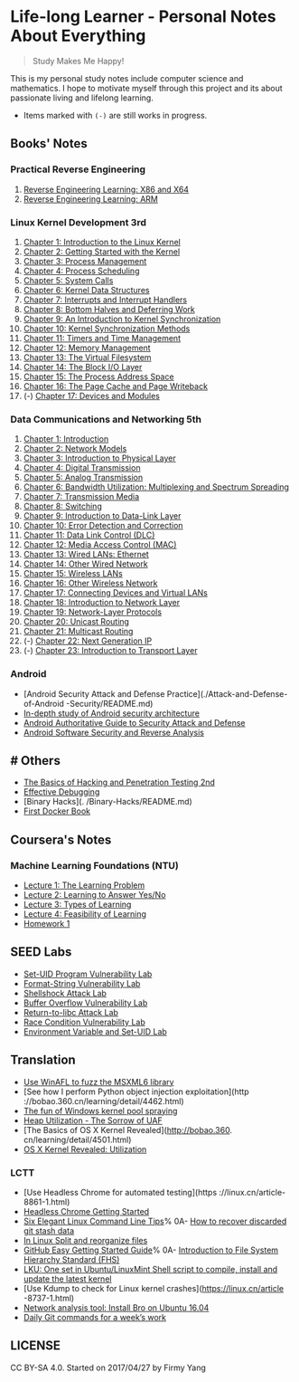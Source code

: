 # Life-long Learner - Personal Notes About Everything

> Study Makes Me Happy!

This is my personal study notes include computer science and mathematics. I hope to motivate myself through this project and its about passionate living and lifelong learning.

- Items marked with `(-)` are still works in progress.

## Books' Notes

### Practical Reverse Engineering

1. [Reverse Engineering Learning: X86 and X64](./practical-reverse-engineering/RE_Learning_x86_x64.md)
2. [Reverse Engineering Learning: ARM](./practical-reverse-engineering/RE_Learning_ARM.md)

### Linux Kernel Development 3rd

1. [Chapter 1: Introduction to the Linux Kernel](./linux-kernel-development/chapter-1.md)
2. [Chapter 2: Getting Started with the Kernel](./linux-kernel-development/chapter-2.md)
3. [Chapter 3: Process Management](./linux-kernel-development/chapter-3.md)
4. [Chapter 4: Process Scheduling](./linux-kernel-development/chapter-4.md)
5. [Chapter 5: System Calls](./linux-kernel-development/chapter-5.md)
6. [Chapter 6: Kernel Data Structures](./linux-kernel-development/chapter-6.md)
7. [Chapter 7: Interrupts and Interrupt Handlers](./linux-kernel-development/chapter-7.md)
8. [Chapter 8: Bottom Halves and Deferring Work](./linux-kernel-development/chapter-8.md)
9. [Chapter 9: An Introduction to Kernel Synchronization](./linux-kernel-development/chapter-9.md)
10. [Chapter 10: Kernel Synchronization Methods](./linux-kernel-development/chapter-10.md)
11. [Chapter 11: Timers and Time Management](./linux-kernel-development/chapter-11.md)
12. [Chapter 12: Memory Management](./linux-kernel-development/chapter-12.md)
13. [Chapter 13: The Virtual Filesystem](./linux-kernel-development/chapter-13.md)
14. [Chapter 14: The Block I/O Layer](./linux-kernel-development/chapter-14.md)
15. [Chapter 15: The Process Address Space](./linux-kernel-development/chapter-15.md)
16. [Chapter 16: The Page Cache and Page Writeback](./linux-kernel-development/chapter-16.md)
17. (-) [Chapter 17: Devices and Modules](./linux-kernel-development/chapter-17.md)

### Data Communications and Networking 5th

1. [Chapter 1: Introduction](./data-communications-and-networking/chapter-1.md)
2. [Chapter 2: Network Models](./data-communications-and-networking/chapter-2.md)
3. [Chapter 3: Introduction to Physical Layer](./data-communications-and-networking/chapter-3.md)
4. [Chapter 4: Digital Transmission](./data-communications-and-networking/chapter-4.md)
5. [Chapter 5: Analog Transmission](./data-communications-and-networking/chapter-5.md)
6. [Chapter 6: Bandwidth Utilization: Multiplexing and Spectrum Spreading](./data-communications-and-networking/chapter-6.md)
7. [Chapter 7: Transmission Media](./data-communications-and-networking/chapter-7.md)
8. [Chapter 8: Switching](./data-communications-and-networking/chapter-8.md)
9. [Chapter 9: Introduction to Data-Link Layer](./data-communications-and-networking/chapter-9.md)
10. [Chapter 10: Error Detection and Correction](./data-communications-and-networking/chapter-10.md)
11. [Chapter 11: Data Link Control (DLC)](./data-communications-and-networking/chapter-11.md)
12. [Chapter 12: Media Access Control (MAC)](./data-communications-and-networking/chapter-12.md)
13. [Chapter 13: Wired LANs: Ethernet](./data-communications-and-networking/chapter-13.md)
14. [Chapter 14: Other Wired Network](./data-communications-and-networking/chapter-14.md)
15. [Chapter 15: Wireless LANs](./data-communications-and-networking/chapter-15.md)
16. [Chapter 16: Other Wireless Network](./data-communications-and-networking/chapter-16.md)
17. [Chapter 17: Connecting Devices and Virtual LANs](./data-communications-and-networking/chapter-17.md)
18. [Chapter 18: Introduction to Network Layer](./data-communications-and-networking/chapter-18.md)
19. [Chapter 19: Network-Layer Protocols](./data-communications-and-networking/chapter-19.md)
20. [Chapter 20: Unicast Routing](./data-communications-and-networking/chapter-20.md)
21. [Chapter 21: Multicast Routing](./data-communications-and-networking/chapter-21.md)
22. (-) [Chapter 22: Next Generation IP](./data-communications-and-networking/chapter-22.md) 
23. (-) [Chapter 23: Introduction to Transport Layer](./data-communications-and-networking/chapter-23.md)

### Android

- [Android Security Attack and Defense Practice](./Attack-and-Defense-of-Android -Security/README.md)
- [In-depth study of Android security architecture](./Android-Security-Internals/README.md)
- [Android Authoritative Guide to Security Attack and Defense](./Android-Hackers-Handbook/README.md)
- [Android Software Security and Reverse Analysis](./Android-Security-and-Reverse/README.md)

## # Others

- [The Basics of Hacking and Penetration Testing 2nd](./the-basics-of-hacking-and-penetration-testing/README.md)
- [Effective Debugging](./effective-debugging/README.md)
- [Binary Hacks](. /Binary-Hacks/README.md)
- [First Docker Book](./The-Docker-Book/README.md)

## Coursera's Notes

### Machine Learning Foundations (NTU)

- [Lecture 1: The Learning Problem]( ./ML-foundations/lecture-1.md)
- [Lecture 2: Learning to Answer Yes/No](./ML-foundations/lecture-2.md)
- [Lecture 3: Types of Learning](./ML-foundations/lecture-3.md)
- [Lecture 4: Feasibility of Learning](./ML-foundations/lecture-4.md)
- [Homework 1](./ML-foundations/hw1_Sol.md)

## SEED Labs

- [Set-UID Program Vulnerability Lab](./SEED-labs/set_uid-program-vulnerability-lab.md )
- [Format-String Vulnerability Lab](./SEED-labs/format_string-vulnerability-lab.md)
- [Shellshock Attack Lab](./SEED-labs/shellshock-attack-lab.md)
- [Buffer Overflow Vulnerability Lab]( ./SEED-labs/buffer-overflow-vulnerability-lab.md)
- [Return-to-libc Attack Lab](./SEED-labs/return-to-libc-attack-lab.md)
- [Race Condition Vulnerability Lab](./SEED-labs/race-condition-vulnerability-lab.md)
- [Environment Variable and Set-UID Lab](./SEED-labs/environment-variable-and-set-uid-lab.md)

## Translation

- [Use WinAFL to fuzz the MSXML6 library](http://bobao.360.cn/learning/detail/4443.html)
- [See how I perform Python object injection exploitation](http ://bobao.360.cn/learning/detail/4462.html)
- [The fun of Windows kernel pool spraying](http://bobao.360.cn/learning/detail/4439.html)
- [Heap Utilization - The Sorrow of UAF](http://bobao.360.cn/learning/detail/4476.html)
- [The Basics of OS X Kernel Revealed](http://bobao.360. cn/learning/detail/4501.html)
- [OS X Kernel Revealed: Utilization](http://bobao.360.cn/learning/detail/4500.html)

### LCTT

- [Use Headless Chrome for automated testing](https ://linux.cn/article-8861-1.html)
- [Headless Chrome Getting Started](https://linux.cn/article-8850-1.html)
- [Six Elegant Linux Command Line Tips](https://linux.cn/article-8820-1.html)% 0A- [How to recover discarded git stash data](https://linux.cn/article-8819-1.html)
- [In Linux Split and reorganize files](https://linux.cn/article-8818-1.html)
- [GitHub Easy Getting Started Guide](https://linux.cn/article-8814-1.html)% 0A- [Introduction to File System Hierarchy Standard (FHS)](https://linux.cn/article-8757-1.html)
- [LKU: One set in Ubuntu/LinuxMint Shell script to compile, install and update the latest kernel](https://linux.cn/article-8739-1.html)
- [Use Kdump to check for Linux kernel crashes](https://linux.cn/article -8737-1.html)
- [Network analysis tool: Install Bro on Ubuntu 16.04](https://linux.cn/article-8736-1.html)
- [Daily Git commands for a week’s work](https://linux.cn/article-8841-1.html)

## LICENSE

CC BY-SA 4.0. Started on 2017/04/27 by Firmy Yang
